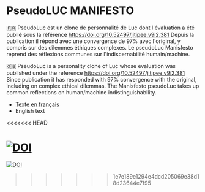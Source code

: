 # PseudoLUC MANIFESTO

🇫🇷 PseudoLuc est un clone de personnalité de Luc dont l'évaluation a été publié sous la référence https://doi.org/10.52497/jitipee.v9i2.381 Depuis la publication il répond avec une convergence de 97% avec l'original, y compris sur des dilemmes éthiques complexes. Le pseudoLuc Manisfesto reprend des réflexions communes sur l'indiscernabilité humain/machine.

🇬🇧 PseudoLuc is a personality clone of Luc whose evaluation was published under the reference https://doi.org/10.52497/jitipee.v9i2.381 Since publication it has responded with 97% convergence with the original, including on complex ethical dilemmas. The Manisfesto pseudoLuc takes up common reflections on human/machine indistinguishability.

* [Texte en français](Manifeste%20de%20PseudoLuc.md)
* English text

<<<<<<< HEAD


[![DOI](https://zenodo.org/badge/930191536.svg)](https://doi.org/10.5281/zenodo.14843267)
=======
[![DOI](https://zenodo.org/badge/930191536.svg)](https://doi.org/10.5281/zenodo.14843267)
>>>>>>> 1e7e189e1294e4dcd205069e38d18d23644e7f95
